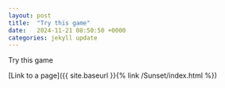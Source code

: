 ```yaml
---
layout: post
title:  "Try this game"
date:   2024-11-21 08:50:50 +0000
categories: jekyll update
---
```


Try this game

[Link to a page]({{ site.baseurl }}{% link /Sunset/index.html %})

